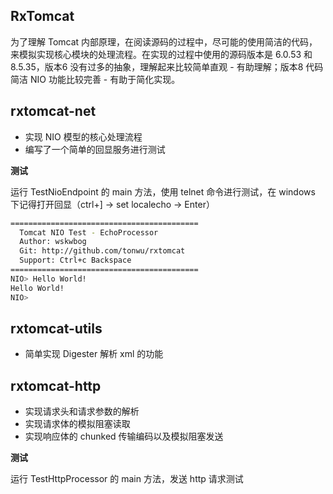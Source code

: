 ## RxTomcat

为了理解 Tomcat 内部原理，在阅读源码的过程中，尽可能的使用简洁的代码，来模拟实现核心模块的处理流程。在实现的过程中使用的源码版本是 6.0.53 和 8.5.35，版本6 没有过多的抽象，理解起来比较简单直观 - 有助理解；版本8 代码简洁 NIO 功能比较完善 - 有助于简化实现。

## rxtomcat-net

 - 实现 NIO 模型的核心处理流程
 - 编写了一个简单的回显服务进行测试

**测试**

运行 TestNioEndpoint 的 main 方法，使用 telnet 命令进行测试，在 windows 下记得打开回显（ctrl+] -> set localecho -> Enter）

```bash
==========================================
  Tomcat NIO Test - EchoProcessor
  Author: wskwbog
  Git: http://github.com/tonwu/rxtomcat
  Support: Ctrl+c Backspace
==========================================
NIO> Hello World!
Hello World!
NIO>
```

## rxtomcat-utils

 - 简单实现 Digester 解析 xml 的功能

## rxtomcat-http

 - 实现请求头和请求参数的解析
 - 实现请求体的模拟阻塞读取
 - 实现响应体的 chunked 传输编码以及模拟阻塞发送
 
**测试**

运行 TestHttpProcessor 的 main 方法，发送 http 请求测试
